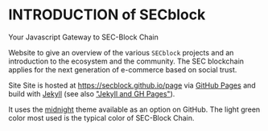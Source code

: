 # INTRODUCTION of SECblock
Your Javascript Gateway to SEC-Block Chain

Website to give an overview of the various ``SECblock`` projects and an introduction to the ecosystem and the community. The SEC blockchain applies for the next generation of e-commerce based on social trust.

Site Site is hosted at https://secblock.github.io/page via [GitHub Pages](https://pages.github.com) and
build with [Jekyll](https://jekyllrb.com/) (see also ["Jekyll and GH Pages"](https://help.github.com/articles/using-jekyll-as-a-static-site-generator-with-github-pages/)).

It uses the [midnight](https://github.com/jasonlong/midnight-theme) theme available as an option on GitHub. The light green color most used is the typical color of SEC-Block Chain.